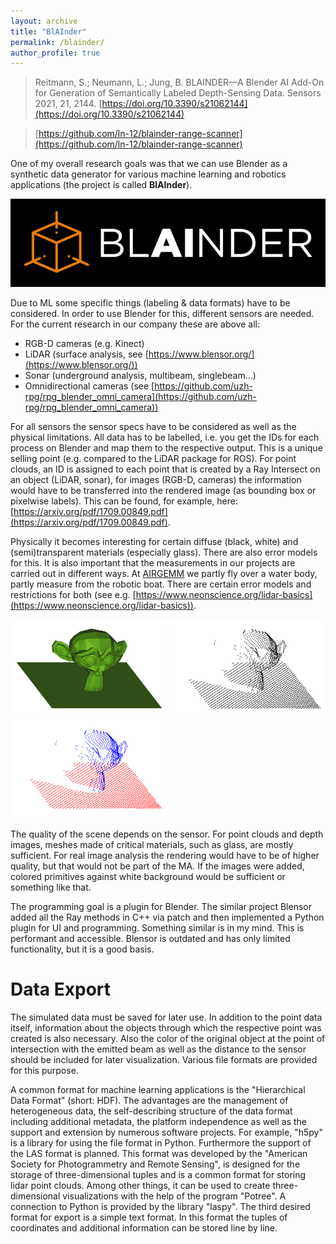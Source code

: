 ```yaml
---
layout: archive
title: "BlAInder"
permalink: /blainder/
author_profile: true
---
```


> Reitmann, S.; Neumann, L.; Jung, B. BLAINDER—A Blender AI Add-On for Generation of Semantically Labeled Depth-Sensing Data. Sensors 2021, 21, 2144. [https://doi.org/10.3390/s21062144](https://doi.org/10.3390/s21062144) 

> [https://github.com/ln-12/blainder-range-scanner](https://github.com/ln-12/blainder-range-scanner)

One of my overall research goals was that we can use Blender as a synthetic data generator for various machine learning and robotics applications (the project is called **BlAInder**). 

![alt text](../images/blainder2.png "BlAInder Logo")

Due to ML some specific things (labeling & data formats) have to be considered. In order to use Blender for this, different sensors are needed. For the current research in our company these are above all:

- RGB-D cameras (e.g. Kinect)
- LiDAR (surface analysis, see [https://www.blensor.org/](https://www.blensor.org/))
- Sonar (underground analysis, multibeam, singlebeam...)
- Omnidirectional cameras (see [https://github.com/uzh-rpg/rpg_blender_omni_camera](https://github.com/uzh-rpg/rpg_blender_omni_camera))

For all sensors the sensor specs have to be considered as well as the physical limitations. All data has to be labelled, i.e. you get the IDs for each process on Blender and map them to the respective output. This is a unique selling point (e.g. compared to the LiDAR package for ROS). For point clouds, an ID is assigned to each point that is created by a Ray Intersect on an object (LiDAR, sonar), for images (RGB-D, cameras) the information would have to be transferred into the rendered image (as bounding box or pixelwise labels). This can be found, for example, here: [https://arxiv.org/pdf/1709.00849.pdf](https://arxiv.org/pdf/1709.00849.pdf).

Physically it becomes interesting for certain diffuse (black, white) and (semi)transparent materials (especially glass). There are also error models for this. It is also important that the measurements in our projects are carried out in different ways. At [AIRGEMM](https://tu-freiberg.de/airgemm) we partly fly over a water body, partly measure from the robotic boat. There are certain error models and restrictions for both (see e.g. [https://www.neonscience.org/lidar-basics](https://www.neonscience.org/lidar-basics)).

<img src="../images/suz.png" alt="Mesh" width="250"/>
<img src="../images/suz2.png" alt="Point Cloud" width="250"/>
<img src="../images/suz3.png" alt="Labeled Point Cloud" width="250"/>

The quality of the scene depends on the sensor. For point clouds and depth images, meshes made of critical materials, such as glass, are mostly sufficient. For real image analysis the rendering would have to be of higher quality, but that would not be part of the MA. If the images were added, colored primitives against white background would be sufficient or something like that. 

The programming goal is a plugin for Blender. The similar project Blensor added all the Ray methods in C++ via patch and then implemented a Python plugin for UI and programming. Something similar is in my mind. This is performant and accessible. Blensor is outdated and has only limited functionality, but it is a good basis. 

# Data Export

The simulated data must be saved for later use. In addition to the point data itself, information about the objects through which the respective point was created is also necessary. Also the color of the original object at the point of intersection with the emitted beam as well as the distance to the sensor should be included for later visualization. Various file formats are provided for this purpose.

A common format for machine learning applications is the "Hierarchical Data Format" (short: HDF). The advantages are the management of heterogeneous data, the self-describing structure of the data format including additional metadata, the platform independence as well as the support and extension by numerous software projects. For example, "h5py" is a library for using the file format in Python. Furthermore the support of the LAS format is planned. This format was developed by the "American Society for Photogrammetry and Remote Sensing", is designed for the storage of three-dimensional tuples and is a common format for storing lidar point clouds. Among other things, it can be used to create three-dimensional visualizations with the help of the program "Potree". A connection to Python is provided by the library "laspy". The third desired format for export is a simple text format. In this format the tuples of coordinates and additional information can be stored line by line.
